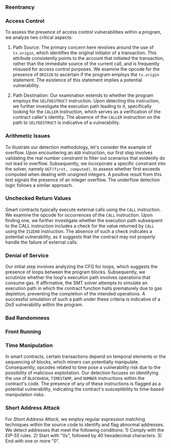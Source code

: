 ### Reentrancy

### Access Control
To assess the presence of access control vulnerabilities within a program, we analyze two critical aspects:

1) Path Source: The primary concern here revolves around the use of ``tx.origin``, which identifies the original initiator of a transaction. This attribute consistently points to the account that initiated the transaction, rather than the immediate source of the current call, and is frequently misused for access control purposes. We examine the opcode for the presence of ``ORIGIN`` to ascertain if the program employs the ``tx.origin`` statement. The existence of this statement implies a potential vulnerability.
   

2) Path Destination: Our examination extends to whether the program employs the ``SELFDESTRUCT`` instruction. Upon detecting this instruction, we further investigate the execution path leading to it, specifically looking for the ``CALLER`` instruction, which serves as a verification of the contract caller's identity. The absence of the ``CALLER`` instruction on the path to ``SELFDESTRUCT`` is indicative of a vulnerability.

### Arithmetic Issues
To illustrate our detection methodology, let's consider the example of overflow. Upon encountering an ``ADD`` instruction, our first step involves validating the real number constraint to filter out scenarios that evidently do not lead to overflow. Subsequently, we incorporate a specific constraint into the solver, namely ``UGT(first, computed)``, to assess whether first exceeds computed when dealing with unsigned integers. A positive result from this test signals the presence of an integer overflow. The underflow detection logic follows a similar approach.

### Unchecked Return Values
Smart contracts typically execute external calls using the ``CALL`` instruction. We examine the opcode for occurrences of the ``CALL`` instruction. Upon finding one, we further investigate whether the execution path subsequent to the CALL instruction includes a check for the value returned by ``CALL`` using the ``ISZERO`` instruction. The absence of such a check indicates a potential vulnerability, as it suggests that the contract may not properly handle the failure of external calls.

### Denial of Service
Our initial step involves analyzing the CFG for loops, which suggests the presence of loops between the program blocks. Subsequently, we scrutinize whether the loop's execution path involves operations that consume gas. If affirmative, the SMT solver attempts to simulate an execution path in which the contract function halts prematurely due to gas depletion, preventing the completion of the intended operations. A successful simulation of such a path under these criteria is indicative of a *DoS* vulnerability within the program.

### Bad Randomness

### Front Running

### Time Manipulation
In smart contracts, certain transactions depend on temporal elements or the sequencing of blocks, which miners can potentially manipulate. Consequently, opcodes related to time pose a vulnerability risk due to the possibility of malicious exploitation. Our detection focuses on identifying the use of ``BLOCKHASH``, ``TIMESTAMP``, and ``NUMBER`` instructions within the contract's code. The presence of any of these instructions is flagged as a potential vulnerability, indicating the contract's susceptibility to time-based manipulation risks.

### Short Address Attack
For *Short Address Attack*, we employ regular expression matching techniques within the source code to identify and flag abnormal addresses. We detect addresses that meet the following conditions: 1) Comply with the *EIP-55* rules. 2) Start with "0x", followed by 40 hexadecimal characters. 3) End with one or more "0".